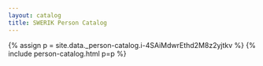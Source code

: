 ```yaml
---
layout: catalog
title: SWERIK Person Catalog
---
```

{% assign p = site.data._person-catalog.i-4SAiMdwrEthd2M8z2yjtkv %}
{% include person-catalog.html p=p %}

